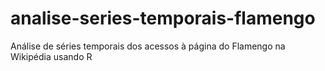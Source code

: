 # analise-series-temporais-flamengo
Análise de séries temporais dos acessos à página do Flamengo na Wikipédia usando R
